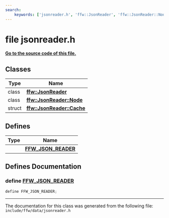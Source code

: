 ```yaml
---
search:
    keywords: ['jsonreader.h', 'ffw::JsonReader', 'ffw::JsonReader::Node', 'ffw::JsonReader::Cache', 'FFW_JSON_READER']
---
```


# file jsonreader.h

**[Go to the source code of this file.](jsonreader_8h_source.md)**
## Classes

|Type|Name|
|-----|-----|
|class|[**ffw::JsonReader**](classffw_1_1_json_reader.md)|
|class|[**ffw::JsonReader::Node**](classffw_1_1_json_reader_1_1_node.md)|
|struct|[**ffw::JsonReader::Cache**](structffw_1_1_json_reader_1_1_cache.md)|


## Defines

|Type|Name|
|-----|-----|
||[**FFW\_JSON\_READER**](jsonreader_8h.md#1ac2da414d64dfd177c4e696b4a0b5ae1b)|


## Defines Documentation

### define <a id="1ac2da414d64dfd177c4e696b4a0b5ae1b" href="#1ac2da414d64dfd177c4e696b4a0b5ae1b">FFW\_JSON\_READER</a>

```cpp
define FFW_JSON_READER;
```





----------------------------------------
The documentation for this class was generated from the following file: `include/ffw/data/jsonreader.h`
